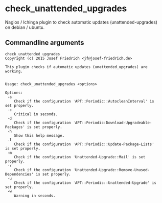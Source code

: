 # check_unattended_upgrades

Nagios / Ichinga plugin to check automatic updates (unattended-upgrades) on debian / ubuntu.

## Commandline arguments

```
check_unattended_upgrades 
Copyright (c) 2015 Josef Friedrich <jf@josef-friedrich.de>

This plugin checks if automatic updates (unattended_upgrades) are working.

  
Usage: check_unattended_upgrades <options>

Options:
 -a
    Check if the configuration 'APT::Periodic::AutocleanInterval' is set properly.
 -c
    Critical in seconds.
 -d
    Check if the configuration 'APT::Periodic:Download-Upgradeable-Packages' is set properly.
 -h
    Show this help message.
 -l
    Check if the configuration 'APT::Periodic::Update-Package-Lists' is set properly.
 -m
    Check if the configuration 'Unattended-Upgrade::Mail' is set properly.
 -r
    Check if the configuration 'Unattended-Upgrade::Remove-Unused-Dependencies' is set properly.
 -u
    Check if the configuration 'APT::Periodic::Unattended-Upgrade' is set properly.
 -w
    Warning in seconds.

```

